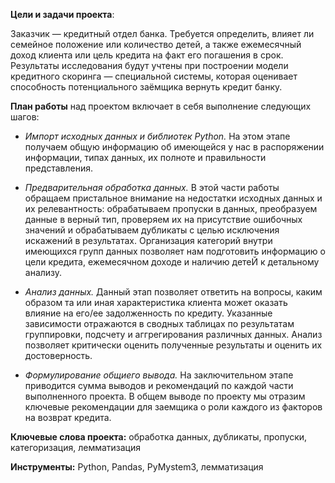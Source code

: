 **Цели и задачи проекта**: 

Заказчик — кредитный отдел банка. Требуется определить, влияет ли семейное положение или количество детей, а также
ежемесячный доход клиента или цель кредита на факт его погашения в срок. Результаты исследования будут учтены при построении модели
кредитного скоринга — специальной системы, которая оценивает способность потенциального заёмщика вернуть кредит банку.

**План работы** над проектом включает в себя выполнение следующих шагов:

- *Импорт исходных данных и библиотек Python.* На этом этапе получаем общую информацию об имеющейся у нас в распоряжении информации,
типах данных, их полноте и правильности представления.

- *Предварительная обработка данных.* В этой части работы обращаем пристальное внимание на недостатки исходных данных и их релевантность:
обрабатываем пропуски в данных, преобразуем данные в верный тип, проверяем их на присутствие ошибочных значений и обрабатываем
дубликаты с целью исключения искажений в результатах. Организация категорий внутри имеющихся групп данных позволяет нам подготовить
информацию о цели кредита, ежемесячном доходе и наличию детеЙ к детальному анализу.

- *Анализ данных.* Данный этап позволяет ответить на вопросы, каким образом та или иная характеристика клиента может оказать влияние на его/ее
задолженность по кредиту. Указанные зависимости отражаются в сводных таблицах по результатам группировки, подсчету и аггрегирования
различных данных. Анализ позволяет критически оценить полученные результаты и оценить их достоверность.

- *Формулирование общиего вывода.* На заключительном этапе приводится сумма выводов и рекомендаций по каждой части выполненного проекта. В
общем выводе по проекту мы отразим ключевые рекомендации для заемщика о роли каждого из факторов на возврат кредита.

**Ключевые слова проекта:** обработка данных, дубликаты, пропуски, категоризация, лемматизация

**Инструменты:** Python, Pandas, PyMystem3, лемматизация
